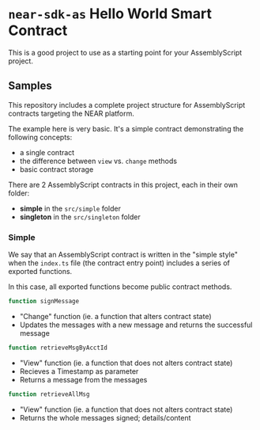 # `near-sdk-as` Hello World Smart Contract

This is a good project to use as a starting point for your AssemblyScript project.

## Samples

This repository includes a complete project structure for AssemblyScript contracts targeting the NEAR platform.

The example here is very basic.  It's a simple contract demonstrating the following concepts:
- a single contract
- the difference between `view` vs. `change` methods
- basic contract storage

There are 2 AssemblyScript contracts in this project, each in their own folder:

- **simple** in the `src/simple` folder
- **singleton** in the `src/singleton` folder

### Simple

We say that an AssemblyScript contract is written in the "simple style" when the `index.ts` file (the contract entry point) includes a series of exported functions.

In this case, all exported functions become public contract methods.

```ts
function signMessage
```
- "Change" function (ie. a function that alters contract state)
- Updates the messages with a new message and returns the successful message

```ts
function retrieveMsgByAcctId
```
- "View" function (ie. a function that does not alters contract state)
- Recieves a Timestamp as parameter
- Returns a message from the messages 

```ts
function retrieveAllMsg
```
- "View" function (ie. a function that does not alters contract state)
- Returns the whole messages signed; details/content

